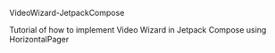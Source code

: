 VideoWizard-JetpackCompose

Tutorial of how to implement Video Wizard in Jetpack Compose using HorizontalPager